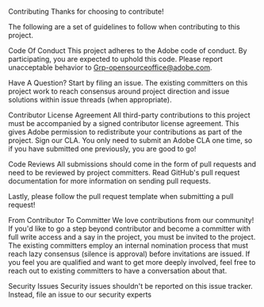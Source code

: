 Contributing
Thanks for choosing to contribute!

The following are a set of guidelines to follow when contributing to this project.

Code Of Conduct
This project adheres to the Adobe code of conduct. By participating, you are expected to uphold this code. Please report unacceptable behavior to Grp-opensourceoffice@adobe.com.

Have A Question?
Start by filing an issue. The existing committers on this project work to reach consensus around project direction and issue solutions within issue threads (when appropriate).

Contributor License Agreement
All third-party contributions to this project must be accompanied by a signed contributor license agreement. This gives Adobe permission to redistribute your contributions as part of the project. Sign our CLA. You only need to submit an Adobe CLA one time, so if you have submitted one previously, you are good to go!

Code Reviews
All submissions should come in the form of pull requests and need to be reviewed by project committers. Read GitHub's pull request documentation for more information on sending pull requests.

Lastly, please follow the pull request template when submitting a pull request!

From Contributor To Committer
We love contributions from our community! If you'd like to go a step beyond contributor and become a committer with full write access and a say in the project, you must be invited to the project. The existing committers employ an internal nomination process that must reach lazy consensus (silence is approval) before invitations are issued. If you feel you are qualified and want to get more deeply involved, feel free to reach out to existing committers to have a conversation about that.

Security Issues
Security issues shouldn't be reported on this issue tracker. Instead, file an issue to our security experts
